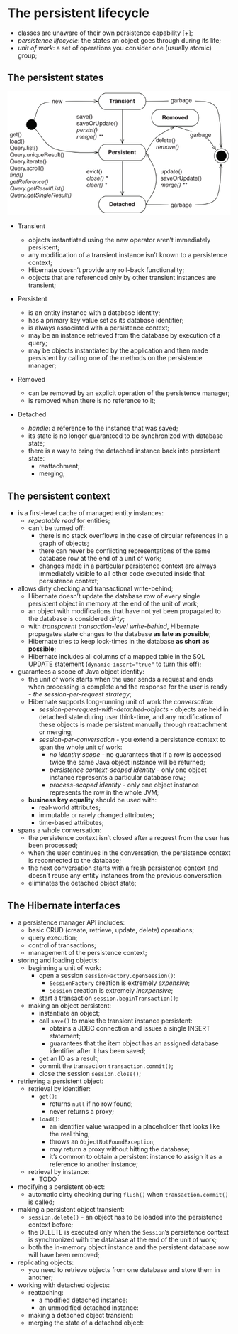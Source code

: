 # The persistent lifecycle

- classes are unaware of their own persistence capability [+];
- *persistence lifecycle*: the states an object goes through during its life;
- *unit of work*: a set of operations you consider one (usually atomic) group;

## The persistent states

![Persistent states](imgs/states.png)

- Transient

    - objects instantiated using the new operator aren’t immediately persistent;
    - any modification of a transient instance isn’t known to a persistence context;
    - Hibernate doesn’t provide any roll-back functionality;
    - objects that are referenced only by other transient instances are transient;
    
- Persistent

    - is an entity instance with a database identity;
    - has a primary key value set as its database identifier;
    - is always associated with a persistence context;
    - may be an instance retrieved from the database by execution of a query;
    - may be objects instantiated by the application and then made persistent by calling one 
      of the methods on the persistence manager;
    
- Removed

    - can be removed by an explicit operation of the persistence manager;
    - is removed when there is no reference to it;
    
- Detached

    - *handle*: a reference to the instance that was saved;
    - its state is no longer guaranteed to be synchronized with database state;
    - there is a way to bring the detached instance back into persistent state:
        - reattachment;
        - merging;
    
## The persistent context

- is a first-level cache of managed entity instances:
    - *repeatable read* for entities;
    - can't be turned off:
        - there is no stack overflows in the case of circular references in a graph of objects;
        - there can never be conflicting representations of the same database row at the end of a unit of work;
        - changes made in a particular persistence context are always immediately visible to all other code executed
        inside that persistence context;
- allows dirty checking and transactional write-behind;
    - Hibernate doesn’t update the database row of every single persistent object in
      memory at the end of the unit of work;
    - an object with modifications that have not yet been propagated to the database is considered *dirty*;
    - with *transparent transaction-level write-behind*, Hibernate propagates state changes to the database
    **as late as possible**;
    - Hibernate tries to keep lock-times in the database **as short as possible**;
    - Hibernate includes all columns of a mapped table in the SQL UPDATE statement (`dynamic-insert="true"`
    to turn this off);
- guarantees a scope of Java object identity:
    - the unit of work starts when the user sends a request and ends when processing is complete and the response for 
    the user is ready - *the session-per-request strategy*;
    - Hibernate supports long-running unit of work the *conversation*:
        - *session-per-request-with-detached-objects* - objects are held in detached state during user think-time,
        and any modification of these objects is made persistent manually through reattachment or merging;
        - *session-per-conversation* - you extend a persistence context to span the whole unit of work:
            - *no identity scope* - no guarantees that if a row is accessed twice the same Java object instance 
            will be returned;
            - *persistence context-scoped identity* - only one object instance represents a particular database row;
            - *process-scoped identity* - only one object instance represents the row in the whole JVM;
    - **business key equality** should be used with:
        - real-world attributes;
        - immutable or rarely changed attributes;
        - time-based attributes;
- spans a whole conversation:
    - the persistence context isn’t closed after a request from the user has been processed;
    - when the user continues in the conversation, the persistence context is reconnected to the database;
    - the next conversation starts with a fresh persistence context and doesn’t reuse any entity instances from
    the previous conversation
    - eliminates the detached object state;

## The Hibernate interfaces

- a persistence manager API includes:
    - basic CRUD (create, retrieve, update, delete) operations;
    - query execution;
    - control of transactions;
    - management of the persistence context;
- storing and loading objects:
    - beginning a unit of work:
        - open a session `sessionFactory.openSession()`:
            - `SessionFactory` creation is extremely *expensive*;
            - `Session` creation is extremely *inexpensive*;
        - start a transaction `session.beginTransaction()`;
    - making an object persistent:
        - instantiate an object;
        - call `save()` to make the transient instance persistent:
            - obtains a JDBC connection and issues a single INSERT statement;
            - guarantees that the item object has an assigned database identifier after it has been saved;
        - get an ID as a result;
        - commit the transaction `transaction.commit()`;
        - close the session `session.close()`;
- retrieving a persistent object:
    - retrieval by identifier:
        - `get()`:
            - returns `null` if no row found;
            - never returns a proxy;
        - `load()`:
            - an identifier value wrapped in a placeholder that looks like the real thing;
            - throws an `ObjectNotFoundException`;
            - may return a proxy without hitting the database;
            - it’s common to obtain a persistent instance to assign it as a reference to another instance;
    - retrieval by instance:
        - TODO
- modifying a persistent object:
    - automatic dirty checking during `flush()` when `transaction.commit()` is called;
- making a persistent object transient:
    - `session.delete()` - an object has to be loaded into the persistence context before;
    - the DELETE is executed only when the `Session`’s persistence context is synchronized with the database
    at the end of the unit of work;
    - both the in-memory object instance and the persistent database row will have been removed;
- replicating objects:
    -  you need to retrieve objects from one database and store them in another;
- working with detached objects:
    - reattaching:
        - a modified detached instance:
        - an unmodified detached instance:
    - making a detached object transient:
    - merging the state of a detached object: